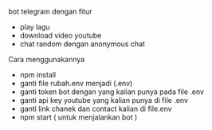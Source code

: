 bot telegram dengan fitur
- play lagu
- download video youtube
-  chat random dengan anonymous chat

Cara menggunakannya
- npm install
- ganti file rubah.env menjadi (.env)
- ganti token bot dengan yang kalian punya pada file .env
- ganti api key youtube yang kalian punya di file .env
- ganti link chanek dan contact kalian di file.env
- npm start ( untuk menjalankan bot )
